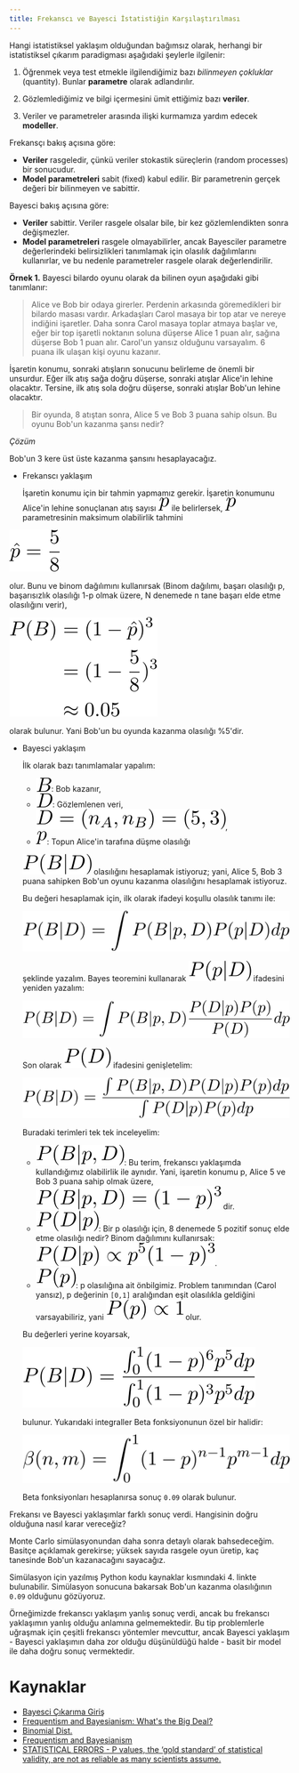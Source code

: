 ```yaml
---
title: Frekanscı ve Bayesci İstatistiğin Karşılaştırılması
---
```


Hangi istatistiksel yaklaşım olduğundan bağımsız olarak, herhangi bir istatistiksel çıkarım paradigması aşağıdaki şeylerle ilgilenir:

1. Öğrenmek veya test etmekle ilgilendiğimiz bazı _bilinmeyen çokluklar_ (quantity). Bunlar **parametre** olarak adlandırılır.

2. Gözlemlediğimiz ve bilgi içermesini ümit ettiğimiz bazı **veriler**.

3. Veriler ve parametreler arasında ilişki kurmamıza yardım edecek **modeller**.

Frekansçı bakış açısına göre:

* **Veriler** rasgeledir, çünkü veriler stokastik süreçlerin (random processes) bir sonucudur.
* **Model parametreleri** sabit (fixed) kabul edilir. Bir parametrenin gerçek değeri bir bilinmeyen ve sabittir.

Bayesci bakış açısına göre:

* **Veriler** sabittir. Veriler rasgele olsalar bile, bir kez gözlemlendikten sonra değişmezler.
* **Model parametreleri** rasgele olmayabilirler, ancak Bayesciler parametre değerlerindeki belirsizlikleri tanımlamak için olasılık dağılımlarını kullanırlar, ve bu nedenle parametreler rasgele olarak değerlendirilir.

**Örnek 1.** Bayesci bilardo oyunu olarak da bilinen oyun aşağıdaki gibi tanımlanır:

> Alice ve Bob bir odaya girerler. Perdenin arkasında göremedikleri bir bilardo masası vardır. Arkadaşları Carol masaya bir top atar ve nereye indiğini işaretler. Daha sonra Carol masaya toplar atmaya başlar ve, eğer bir top işaretli noktanın soluna düşerse Alice 1 puan alır, sağına düşerse Bob 1 puan alır. Carol'un yansız olduğunu varsayalım. 6 puana ilk ulaşan kişi oyunu kazanır.

İşaretin konumu, sonraki atışların sonucunu belirleme de önemli bir unsurdur. Eğer ilk atış sağa doğru düşerse, sonraki atışlar Alice'in lehine olacaktır. Tersine, ilk atış sola doğru düşerse, sonraki atışlar Bob'un lehine olacaktır.

> Bir oyunda, 8 atıştan sonra, Alice 5 ve Bob 3 puana sahip olsun. Bu oyunu Bob'un kazanma şansı nedir?

*Çözüm*

Bob'un 3 kere üst üste kazanma şansını hesaplayacağız.


* Frekanscı yaklaşım

  İşaretin konumu için bir tahmin yapmamız gerekir. İşaretin konumunu Alice'in lehine sonuçlanan atış sayısı ![0301](imgs/03_01.svg) ile belirlersek, ![0301](imgs/03_01.svg) parametresinin maksimum olabilirlik tahmini

![0302](imgs/03_02.svg)

  olur. Bunu ve binom dağılımını kullanırsak (Binom dağılımı, başarı olasılığı p, başarısızlık olasılığı 1-p olmak üzere, N denemede n tane başarı elde etme olasılığını verir),

![0303](imgs/03_03.svg)

  olarak bulunur. Yani Bob'un bu oyunda kazanma olasılığı %5'dir.

* Bayesci yaklaşım

  İlk olarak bazı tanımlamalar yapalım:

  * ![0304](imgs/03_04.svg): Bob kazanır,
  * ![0305](imgs/03_05.svg): Gözlemlenen veri, ![0306](imgs/03_06.svg),
  * ![0307](imgs/03_07.svg): Topun Alice'in tarafına düşme olasılığı

  ![0308](imgs/03_08.svg) olasılığını hesaplamak istiyoruz; yani, Alice 5, Bob 3 puana sahipken Bob'un oyunu kazanma olasılığını hesaplamak istiyoruz.

  Bu değeri hesaplamak için, ilk olarak ifadeyi koşullu olasılık tanımı ile:

  ![0310](imgs/03_10.svg) 

  şeklinde yazalım. Bayes teoremini kullanarak ![0311](imgs/03_11.svg) ifadesini yeniden yazalım:

  ![0312](imgs/03_12.svg)

  Son olarak ![0322](imgs/03_22.svg) ifadesini genişletelim:

  ![0313](imgs/03_13.svg)

  Buradaki terimleri tek tek inceleyelim:

  * ![0314](imgs/03_14.svg): Bu terim, frekanscı yaklaşımda kullandığımız olabilirlik ile aynıdır. Yani, işaretin konumu p, Alice 5 ve Bob 3 puana sahip olmak üzere, ![0315](imgs/03_15.svg) dir.
  * ![0316](imgs/03_16.svg): Bir p olasılığı için, 8 denemede 5 pozitif sonuç elde etme olasılığı nedir? Binom dağılımını kullanırsak: ![0317](imgs/03_17.svg).
  * ![0318](imgs/03_18.svg): p olasılığına ait önbilgimiz. Problem tanımından (Carol yansız), p değerinin ```[0,1]``` aralığından eşit olasılıkla geldiğini varsayabiliriz, yani ![0319](imgs/03_19.svg) olur.

  Bu değerleri yerine koyarsak,

  ![0320](imgs/03_20.svg)

  bulunur. Yukarıdaki integraller Beta fonksiyonunun özel bir halidir:

  ![0321](imgs/03_21.svg)

  Beta fonksiyonları hesaplanırsa sonuç ```0.09``` olarak bulunur. 

Frekansı ve Bayesci yaklaşımlar farklı sonuç verdi. Hangisinin doğru olduğuna nasıl karar vereceğiz?

Monte Carlo simülasyonundan daha sonra detaylı olarak bahsedeceğim. Basitçe açıklamak gerekirse; yüksek sayıda rasgele oyun üretip, kaç tanesinde Bob'un kazanacağını sayacağız. 

Simülasyon için yazılmış Python kodu kaynaklar kısmındaki 4. linkte bulunabilir. Simülasyon sonucuna bakarsak Bob'un kazanma olasılığının ```0.09``` olduğunu gözüyoruz. 

Örneğimizde frekanscı yaklaşım yanlış sonuç verdi, ancak bu frekanscı yaklaşımın yanlış olduğu anlamına gelmemektedir. Bu tip problemlerle uğraşmak için çeşitli frekanscı yöntemler mevcuttur, ancak Bayesci yaklaşım - Bayesci yaklaşımın daha zor olduğu düşünüldüğü halde - basit bir model ile daha doğru sonuç vermektedir.  

# Kaynaklar

* [Bayesci Çıkarıma Giriş](https://github.com/mrtkp9993/Bayesian-Inference)
* [Frequentism and Bayesianism: What's the Big Deal?](https://www.youtube.com/watch?v=KhAUfqhLakw)
* [Binomial Dist.](http://mathworld.wolfram.com/BinomialDistribution.html)
* [Frequentism and Bayesianism](http://jakevdp.github.io/blog/2014/06/06/frequentism-and-bayesianism-2-when-results-differ/)
* [STATISTICAL ERRORS - P values, the ‘gold standard’ of statistical validity, are not as reliable as many scientists assume.](https://www.nature.com/polopoly_fs/1.14700!/menu/main/topColumns/topLeftColumn/pdf/506150a.pdf)
